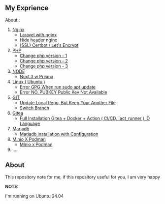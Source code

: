 ## My Exprience
About :
1. [Nginx](tutor/nginx.md)
    - [Laravel with nginx](tutor/nginx.md#configuration-laravel-with-nginx)
    - [Hide header nginx](tutor/nginx.md#hide-header-nginx)
    - [(SSL) Certbot / Let's Encrypt](tutor/nginx.md#configure-certbot-ssl)
2. [PHP](tutor/php.md)
    - [Change php version - 1 ](tutor/php.md#change-php-version-method-1)
    - [Change php version - 2 ](tutor/php.md#change-php-version-method-2)
    - [Change php version - 3 ](tutor/php.md#change-php-version-method-3)
3. [NODE](tutor/node.md)
    - [Nuxt 3 w Prisma ](tutor/node.md#installation-and-build)
4. [Linux ( Ubuntu )](tutor/linux.md)
    - [Error GPG When run sudo apt update](tutor/linux.md#error-gpg-when-run-sudo-apt-update)
    - [Error NO_PUBKEY Public Key Not Available](tutor/linux.md#error-no_pubkey-public-key-not-available)
5. [GIT](tutor/git.md)
    - [Update Local Repo, But Keep Your Another File](tutor/git.md#update-local-repo-but-keep-your-another-file)
    - [Switch Branch](tutor/git.md#switch-branch)
6. [Gitea](tutor/giteaXdocker.md)
    - [Full Installation Gitea + Docker + Action ( CI/CD, `act_runner ) ID Language ](tutor/giteaXdocker.md)
8. [Mariadb](tutor/mariadb.md)
    - [Mariadb installation with Configuration](tutor/mariadb.md)
9. [Minio X Podman](tutor/minioxpodman.md)
    - [Minio x Podman](tutor/minioxpodman.md)
10. ....

## About
This repository note for me, if this repository useful for you, I am very happy

**NOTE:**

I'm running on Ubuntu 24.04
